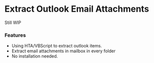 # Extract Outlook Email Attachments
Still WIP

### Features
- Using HTA/VBScript to extract outlook items. 
- Extract email attachments in mailbox in every folder
- No installation needed. 

